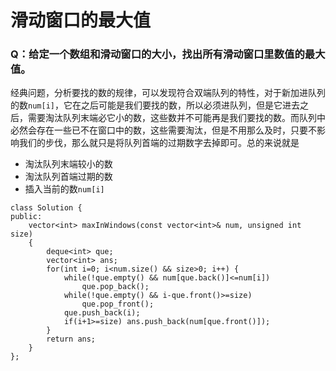# 滑动窗口的最大值

### Q：给定一个数组和滑动窗口的大小，找出所有滑动窗口里数值的最大值。

经典问题，分析要找的数的规律，可以发现符合双端队列的特性，对于新加进队列的数`num[i]`，它在之后可能是我们要找的数，所以必须进队列，但是它进去之后，需要淘汰队列末端必它小的数，这些数并不可能再是我们要找的数。而队列中必然会存在一些已不在窗口中的数，这些需要淘汰，但是不用那么及时，只要不影响我们的步伐，那么就只是将队列首端的过期数字去掉即可。总的来说就是
- 淘汰队列末端较小的数
- 淘汰队列首端过期的数
- 插入当前的数`num[i]`

```
class Solution {
public:
    vector<int> maxInWindows(const vector<int>& num, unsigned int size)
    {
        deque<int> que;
        vector<int> ans;
        for(int i=0; i<num.size() && size>0; i++) {
            while(!que.empty() && num[que.back()]<=num[i])
                que.pop_back();
            while(!que.empty() && i-que.front()>=size)
                que.pop_front();
            que.push_back(i);
            if(i+1>=size) ans.push_back(num[que.front()]);
        }
        return ans;
    }
};
```